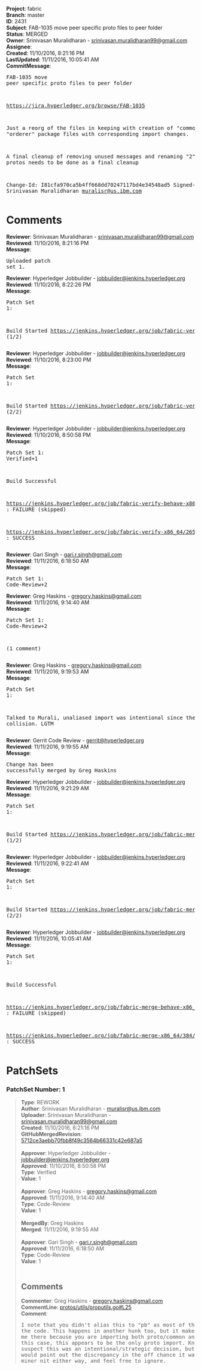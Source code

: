 <strong>Project</strong>: fabric<br><strong>Branch</strong>: master<br><strong>ID</strong>: 2431<br><strong>Subject</strong>: FAB-1035 move peer specific proto files to peer folder<br><strong>Status</strong>: MERGED<br><strong>Owner</strong>: Srinivasan Muralidharan - srinivasan.muralidharan99@gmail.com<br><strong>Assignee</strong>:<br><strong>Created</strong>: 11/10/2016, 8:21:16 PM<br><strong>LastUpdated</strong>: 11/11/2016, 10:05:41 AM<br><strong>CommitMessage</strong>:<br><pre>FAB-1035 move peer specific proto files to peer folder

https://jira.hyperledger.org/browse/FAB-1035

Just a reorg of the files in keeping with creation of
"common" and "orderer" package files with corresponding
import changes.

A final cleanup of removing unused messages and renaming
"2" suffixed protos needs to be done as a final cleanup

Change-Id: I81cfa970ca5b4ff668dd70247117bd4e34548ad5
Signed-off-by: Srinivasan Muralidharan <muralisr@us.ibm.com>
</pre><h1>Comments</h1><strong>Reviewer</strong>: Srinivasan Muralidharan - srinivasan.muralidharan99@gmail.com<br><strong>Reviewed</strong>: 11/10/2016, 8:21:16 PM<br><strong>Message</strong>: <pre>Uploaded patch set 1.</pre><strong>Reviewer</strong>: Hyperledger Jobbuilder - jobbuilder@jenkins.hyperledger.org<br><strong>Reviewed</strong>: 11/10/2016, 8:22:26 PM<br><strong>Message</strong>: <pre>Patch Set 1:

Build Started https://jenkins.hyperledger.org/job/fabric-verify-behave-x86_64/1505/ (1/2)</pre><strong>Reviewer</strong>: Hyperledger Jobbuilder - jobbuilder@jenkins.hyperledger.org<br><strong>Reviewed</strong>: 11/10/2016, 8:23:00 PM<br><strong>Message</strong>: <pre>Patch Set 1:

Build Started https://jenkins.hyperledger.org/job/fabric-verify-x86_64/2656/ (2/2)</pre><strong>Reviewer</strong>: Hyperledger Jobbuilder - jobbuilder@jenkins.hyperledger.org<br><strong>Reviewed</strong>: 11/10/2016, 8:50:58 PM<br><strong>Message</strong>: <pre>Patch Set 1: Verified+1

Build Successful 

https://jenkins.hyperledger.org/job/fabric-verify-behave-x86_64/1505/ : FAILURE (skipped)

https://jenkins.hyperledger.org/job/fabric-verify-x86_64/2656/ : SUCCESS</pre><strong>Reviewer</strong>: Gari Singh - gari.r.singh@gmail.com<br><strong>Reviewed</strong>: 11/11/2016, 6:18:50 AM<br><strong>Message</strong>: <pre>Patch Set 1: Code-Review+2</pre><strong>Reviewer</strong>: Greg Haskins - gregory.haskins@gmail.com<br><strong>Reviewed</strong>: 11/11/2016, 9:14:40 AM<br><strong>Message</strong>: <pre>Patch Set 1: Code-Review+2

(1 comment)</pre><strong>Reviewer</strong>: Greg Haskins - gregory.haskins@gmail.com<br><strong>Reviewed</strong>: 11/11/2016, 9:19:53 AM<br><strong>Message</strong>: <pre>Patch Set 1:

Talked to Murali, unaliased import was intentional since there was no collision.  LGTM</pre><strong>Reviewer</strong>: Gerrit Code Review - gerrit@hyperledger.org<br><strong>Reviewed</strong>: 11/11/2016, 9:19:55 AM<br><strong>Message</strong>: <pre>Change has been successfully merged by Greg Haskins</pre><strong>Reviewer</strong>: Hyperledger Jobbuilder - jobbuilder@jenkins.hyperledger.org<br><strong>Reviewed</strong>: 11/11/2016, 9:21:29 AM<br><strong>Message</strong>: <pre>Patch Set 1:

Build Started https://jenkins.hyperledger.org/job/fabric-merge-behave-x86_64/206/ (1/2)</pre><strong>Reviewer</strong>: Hyperledger Jobbuilder - jobbuilder@jenkins.hyperledger.org<br><strong>Reviewed</strong>: 11/11/2016, 9:22:41 AM<br><strong>Message</strong>: <pre>Patch Set 1:

Build Started https://jenkins.hyperledger.org/job/fabric-merge-x86_64/384/ (2/2)</pre><strong>Reviewer</strong>: Hyperledger Jobbuilder - jobbuilder@jenkins.hyperledger.org<br><strong>Reviewed</strong>: 11/11/2016, 10:05:41 AM<br><strong>Message</strong>: <pre>Patch Set 1:

Build Successful 

https://jenkins.hyperledger.org/job/fabric-merge-behave-x86_64/206/ : FAILURE (skipped)

https://jenkins.hyperledger.org/job/fabric-merge-x86_64/384/ : SUCCESS</pre><h1>PatchSets</h1><h3>PatchSet Number: 1</h3><blockquote><strong>Type</strong>: REWORK<br><strong>Author</strong>: Srinivasan Muralidharan - muralisr@us.ibm.com<br><strong>Uploader</strong>: Srinivasan Muralidharan - srinivasan.muralidharan99@gmail.com<br><strong>Created</strong>: 11/10/2016, 8:21:16 PM<br><strong>GitHubMergedRevision</strong>: [5712ce3aebb70fbb8f49c3564b66331c42e687a5](https://github.com/hyperledger-gerrit-archive/fabric/commit/5712ce3aebb70fbb8f49c3564b66331c42e687a5)<br><br><strong>Approver</strong>: Hyperledger Jobbuilder - jobbuilder@jenkins.hyperledger.org<br><strong>Approved</strong>: 11/10/2016, 8:50:58 PM<br><strong>Type</strong>: Verified<br><strong>Value</strong>: 1<br><br><strong>Approver</strong>: Greg Haskins - gregory.haskins@gmail.com<br><strong>Approved</strong>: 11/11/2016, 9:14:40 AM<br><strong>Type</strong>: Code-Review<br><strong>Value</strong>: 1<br><br><strong>MergedBy</strong>: Greg Haskins<br><strong>Merged</strong>: 11/11/2016, 9:19:55 AM<br><br><strong>Approver</strong>: Gari Singh - gari.r.singh@gmail.com<br><strong>Approved</strong>: 11/11/2016, 6:18:50 AM<br><strong>Type</strong>: Code-Review<br><strong>Value</strong>: 1<br><br><h2>Comments</h2><strong>Commenter</strong>: Greg Haskins - gregory.haskins@gmail.com<br><strong>CommentLine</strong>: [protos/utils/proputils.go#L25](https://github.com/hyperledger-gerrit-archive/fabric/blob/5712ce3aebb70fbb8f49c3564b66331c42e687a5/protos/utils/proputils.go#L25)<br><strong>Comment</strong>: <pre>I note that you didn't alias this to "pb" as most of the rest of the code.  This happens in another hunk too, but it makes more sense to me there because you are importing both proto/common and proto/peer.  In this case, this appears to be the only proto import.  Knowing Murali, I suspect this was an intentional/strategic decision, but I figured I would point out the discrepancy in the off chance it was not.  It's a minor nit either way, and feel free to ignore.</pre></blockquote>